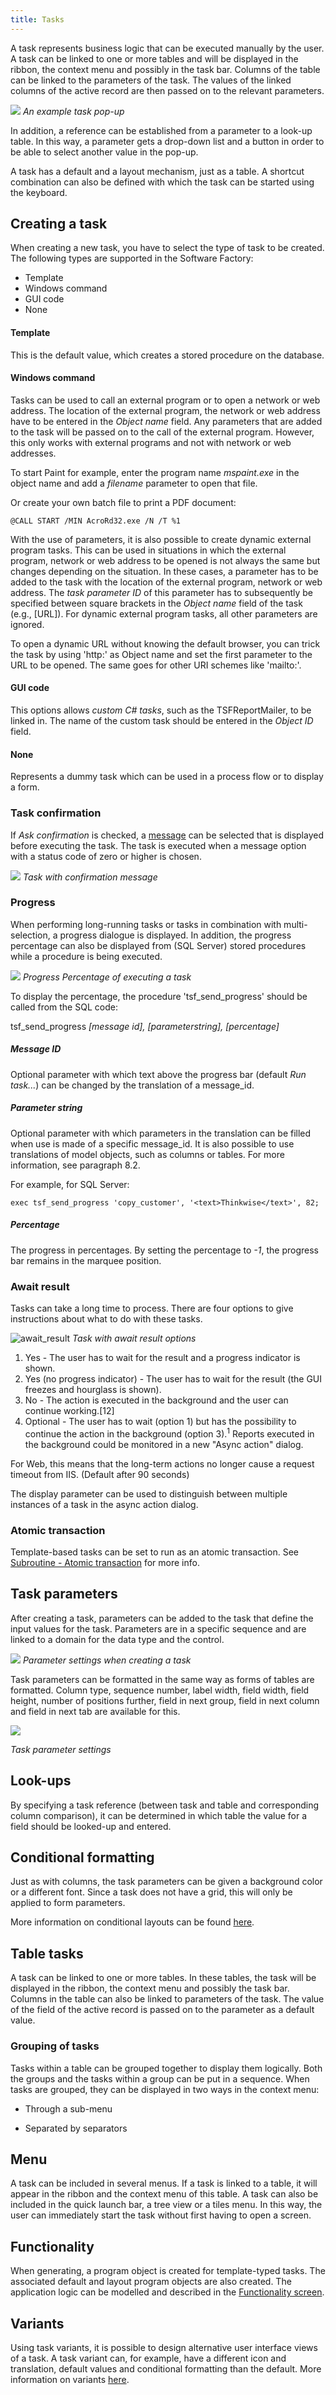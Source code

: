 ```yaml
---
title: Tasks
---
```


A task represents business logic that can be executed manually by the user. A task can be linked to one or more tables and will be displayed in the ribbon, the context menu and possibly in the task bar. Columns of the table can be linked to the parameters of the task. The values of the linked columns of the active record are then passed on to the relevant parameters.

![](assets/sf/image191.png)
*An example task pop-up*

In addition, a reference can be established from a parameter to a look-up table. In this way, a parameter gets a drop-down list and a button in order to be able to select another value in the pop-up.

A task has a default and a layout mechanism, just as a table. A shortcut combination can also be defined with which the task can be started using the keyboard.

## Creating a task

When creating a new task, you have to select the type of task to be created. The following types are supported in the Software Factory:

- Template
- Windows command
- GUI code
- None

#### Template

This is the default value, which creates a stored procedure on the database.

#### Windows command

Tasks can be used to call an external program or to open a network or web address. The location of the external program, the network or web address have to be entered in the *Object name* field. Any parameters that are added to the task will be passed on to the call of the external program. However, this only works with external programs and not with network or web addresses.

To start Paint for example, enter the program name *mspaint.exe* in the object name and add a *filename* parameter to open that file.

Or create your own batch file to print a PDF document:

```
@CALL START /MIN AcroRd32.exe /N /T %1
```

With the use of parameters, it is also possible to create dynamic external program tasks. This can be used in situations in which the external program, network or web address to be opened is not always the same but changes depending on the situation. In these cases, a parameter has to be added to the task with the location of the external program, network or web address. The *task parameter ID* of this parameter has to subsequently be specified between square brackets in the *Object name* field of the task (e.g., [URL]). For dynamic external program tasks, all other parameters are ignored.

To open a dynamic URL without knowing the default browser, you can trick the task by using 'http:' as Object name and set the first parameter to the URL to be opened. The same goes for other URI schemes like 'mailto:'.

#### GUI code

This options allows *custom C\# tasks*, such as the TSFReportMailer, to be linked in. The name of the custom task should be entered in the *Object ID* field.

#### None

Represents a dummy task which can be used in a process flow or to display a form.

### Task confirmation

If *Ask confirmation* is checked, a [message](messages#message-options) can be selected that is displayed before executing the task. The task is executed when a message option with a status code of zero or higher is chosen.

![](assets/sf/image193.png)
*Task with confirmation message*

### Progress

When performing long-running tasks or tasks in combination with multi-selection, a progress dialogue is displayed. In addition, the progress percentage can also be displayed from (SQL Server) stored procedures while a procedure is being executed.

![](assets/sf/image196.png)
*Progress Percentage of executing a task*

To display the percentage, the procedure 'tsf_send_progress' should be called from the SQL code:

tsf_send_progress *[message id], [parameterstring], [percentage]*

##### Message ID

Optional parameter with which text above the progress bar (default *Run task...*) can be changed by the translation of a message_id.

##### Parameter string

Optional parameter with which parameters in the translation can be filled when use is made of a specific message_id. It is also possible to use translations of model objects, such as columns or tables. For more information, see paragraph 8.2.

For example, for SQL Server:

`exec tsf_send_progress 'copy_customer', '<text>Thinkwise</text>', 82;`

##### Percentage

The progress in percentages. By setting the percentage to *-1*, the progress bar remains in the marquee position.

### Await result

Tasks can take a long time to process. There are four options to give instructions about what to do with these tasks.

![await_result](assets/sf/await_result.png)
*Task with await result options*

1.  Yes - The user has to wait for the result and a progress indicator is shown.
2.  Yes (no progress indicator) - The user has to wait for the result (the GUI freezes and hourglass is shown).
3.  No - The action is executed in the background and the user can continue working.[12]
4.  Optional - The user has to wait (option 1) but has the possibility to continue the action in the background (option 3).<sup>1</sup> Reports executed in the background could be monitored in a new "Async action" dialog.

For Web, this means that the long-term actions no longer cause a request timeout from IIS. (Default after 90 seconds)

The display parameter can be used to distinguish between multiple instances of a task in the async action dialog.

### Atomic transaction

Template-based tasks can be set to run as an atomic transaction. See [Subroutine - Atomic transaction](subroutines#atomic-transaction) for more info.

## Task parameters

After creating a task, parameters can be added to the task that define the input values for the task. Parameters are in a specific sequence and are linked to a domain for the data type and the control.

![](assets/sf/task_parmtr.png)
*Parameter settings when creating a task*

Task parameters can be formatted in the same way as forms of tables are formatted. Column type, sequence number, label width, field width, field height, number of positions further, field in next group, field in next column and field in next tab are available for this. 

![](assets/sf/image195.png)

*Task parameter settings*

## Look-ups

By specifying a task reference (between task and table and corresponding column comparison), it can be determined in which table the value for a field should be looked-up and entered.

## Conditional formatting

Just as with columns, the task parameters can be given a background color or a different font. Since a task does not have a grid, this will only be applied to form parameters.

More information on conditional layouts can be found [here](subjects.html#conditional-formatting).

## Table tasks

A task can be linked to one or more tables. In these tables, the task will be displayed in the ribbon, the context menu and possibly the task bar. Columns in the table can also be linked to parameters of the task. The value of the field of the active record is passed on to the parameter as a default value.

### Grouping of tasks

Tasks within a table can be grouped together to display them logically. Both the groups and the tasks within a group can be put in a sequence. When tasks are grouped, they can be displayed in two ways in the context menu:

- Through a sub-menu

- Separated by separators

## Menu

A task can be included in several menus. If a task is linked to a table, it will appear in the ribbon and the context menu of this table. A task can also be included in the quick launch bar, a tree view or a tiles menu. In this way, the user can immediately start the task without first having to open a screen.


## Functionality

When generating, a program object is created for template-typed tasks. The associated default and layout program objects are also created. The application logic can be modelled and described in the [Functionality screen](functionality). 

## Variants

Using task variants, it is possible to design alternative user interface views of a task. A task variant can, for example, have a different icon and translation, default values and conditional formatting than the default. More information on variants [here](variants).

